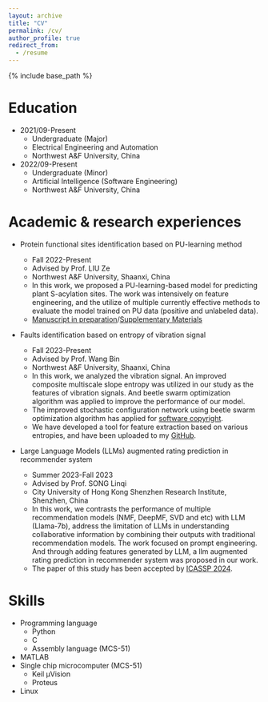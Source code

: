 ```yaml
---
layout: archive
title: "CV"
permalink: /cv/
author_profile: true
redirect_from:
  - /resume
---
```


{% include base_path %}

Education
======
* 2021/09-Present
  * Undergraduate (Major)
  * Electrical Engineering and Automation
  * Northwest A&F University, China
* 2022/09-Present
  * Undergraduate (Minor)
  * Artificial Intelligence (Software Engineering)
  * Northwest A&F University, China

Academic & research experiences
======
* Protein functional sites identification based on PU-learning method
  * Fall 2022-Present
  * Advised by Prof. LIU Ze
  * Northwest A&F University, Shaanxi, China
  * In this work, we proposed a PU-learning-based model for predicting plant S-acylation sites. The work was intensively on feature engineering, and the utilize of multiple currently effective methods to evaluate the model trained on PU data (positive and unlabeled data).
  * [Manuscript in preparation](https://servais-ja.github.io/Jiansheng-Wang.github.io/files/论文.pdf)/[Supplementary Materials](https://servais-ja.github.io/Jiansheng-Wang.github.io/files/Supplementary_Materials.pdf)

* Faults identification based on entropy of vibration signal
  * Fall 2023-Present
  * Advised by Prof. Wang Bin
  * Northwest A&F University, Shaanxi, China
  * In this work, we analyzed the vibration signal. An improved composite multiscale slope entropy was utilized in our study as the features of vibration signals. And beetle swarm optimization algorithm was applied to improve the performance of our model.
  * The improved stochastic configuration network using beetle swarm optimization algorithm has applied for [software copyright](https://servais-ja.github.io/Jiansheng-Wang.github.io/files/Software_copyright_BSO_SCN.pdf).
  * We have developed a tool for feature extraction based on various entropies, and have been uploaded to my [GitHub](https://github.com/Servais-Ja/Entropy-for-vibration-signal).

* Large Language Models (LLMs) augmented rating prediction in recommender system
  * Summer 2023-Fall 2023
  * Advised by Prof. SONG Linqi
  * City University of Hong Kong Shenzhen Research Institute, Shenzhen, China
  * In this work, we contrasts the performance of multiple recommendation models (NMF, DeepMF, SVD and etc) with LLM (Llama-7b), address the limitation of LLMs in understanding collaborative information by combining their outputs with traditional recommendation models. The work focused on prompt engineering. And through adding features generated by LLM, a llm augmented rating prediction in recommender system was proposed in our work.
  * The paper of this study has been accepted by [ICASSP 2024](https://cmsworkshops.com/ICASSP2024/view_session.php?SessionID=1189).
  
Skills
======
* Programming language
  * Python
  * C
  * Assembly language (MCS-51)
* MATLAB
* Single chip microcomputer (MCS-51)
  * Keil µVision
  * Proteus
* Linux
